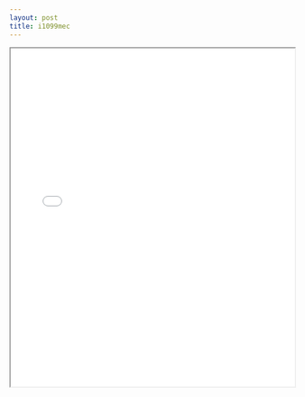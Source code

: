 ```yaml
---
layout: post
title: i1099mec
---
```


<div class="pdf-container">
<iframe src="/ea/assets/pdfs/pub.n.ins/i1099mec.pdf" height="600" width="100%" allowFullScreen="true"></iframe>
</div>

